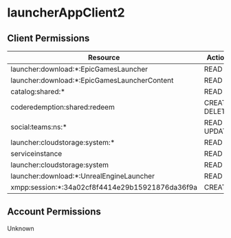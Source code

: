 # launcherAppClient2


## Client Permissions
| Resource | Action |
| - | - |
| launcher:download:*:EpicGamesLauncher | READ |
| launcher:download:*:EpicGamesLauncherContent | READ |
| catalog:shared:* | READ |
| coderedemption:shared:redeem | CREATE DELETE |
| social:teams:ns:* | READ UPDATE |
| launcher:cloudstorage:system:* | READ |
| serviceinstance | READ |
| launcher:cloudstorage:system | READ |
| launcher:download:*:UnrealEngineLauncher | READ |
| xmpp:session:*:34a02cf8f4414e29b15921876da36f9a | CREATE |

## Account Permissions
Unknown

